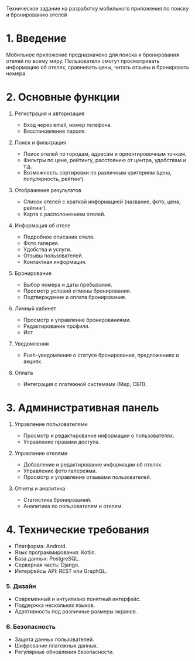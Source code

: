 Техническое задание на разработку мобильного приложения по поиску и бронированию отелей

# 1. Введение
Мобильное приложение предназначено для поиска и бронирования отелей по всему миру. Пользователи смогут просматривать информацию об отелях, сравнивать цены, читать отзывы и бронировать номера.

# 2. Основные функции
1. Регистрация и авторизация
   - Вход через email, номер телефона.
   - Восстановление пароля.

2. Поиск и фильтрация
   - Поиск отелей по городам, адресам и ориентировочным точкам.
   - Фильтры по цене, рейтингу, расстоянию от центра, удобствам и т.д.
   - Возможность сортировки по различным критериям (цена, популярность, рейтинг).

3. Отображение результатов
   - Список отелей с краткой информацией (название, фото, цена, рейтинг).
   - Карта с расположением отелей.

4. Информация об отеле
   - Подробное описание отеля.
   - Фото галерея.
   - Удобства и услуги.
   - Отзывы пользователей.
   - Контактная информация.

5. Бронирование
   - Выбор номера и даты пребывания.
   - Просмотр условий отмены бронирования.
   - Подтверждение и оплата бронирования.

6. Личный кабинет
   - Просмотр и управление бронированиями.
   - Редактирование профиля.
   - Ист.

7. Уведомления
   - Push-уведомления о статусе бронирования, предложениях и акциях.

8. Оплата
   - Интеграция с платежной системами (Мир, СБП).

# 3. Административная панель
1. Управление пользователями
   - Просмотр и редактирование информации о пользователях.
   - Управление правами доступа.

2. Управление отелями
   - Добавление и редактирование информации об отелях.
   - Управление фото галереями.
   - Просмотр и управление отзывами пользователей.

3. Отчеты и аналитика
   - Статистика бронирований.
   - Аналитика по пользователям и отелям.

# 4. Технические требования
- Платформа: Android.
- Язык программирования: Kotlin.
- База данных: PostgreSQL.
- Серверная часть: Django.
- Интерфейсы API: REST или GraphQL.

### 5. Дизайн
- Современный и интуитивно понятный интерфейс.
- Поддержка нескольких языков.
- Адаптивность под различные размеры экранов.

### 6. Безопасность
- Защита данных пользователей.
- Шифрование платежных данных.
- Регулярные обновления безопасности.
